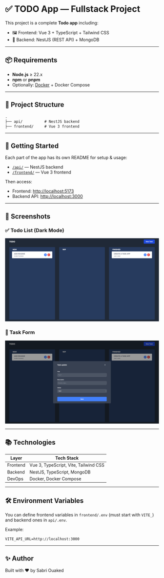 # ✅ TODO App — Fullstack Project

This project is a complete **Todo app** including:

- 🖼️ Frontend: Vue 3 + TypeScript + Tailwind CSS
- 🔧 Backend: NestJS (REST API) + MongoDB

---

## 📦 Requirements

- **Node.js** ≥ 22.x
- **npm** or **pnpm**
- Optionally: [Docker](https://www.docker.com/) + Docker Compose

---

## 📁 Project Structure

```
.
├── api/          # NestJS backend
├── frontend/     # Vue 3 frontend
```

---

## 🚀 Getting Started

Each part of the app has its own README for setup & usage:

- [`/api/`](./api/README.md) — NestJS backend
- [`/frontend/`](./frontend/README.md) — Vue 3 frontend


Then access:

- Frontend: [http://localhost:5173](http://localhost:5173)
- Backend API: [http://localhost:3000](http://localhost:3000)

---

## 📸 Screenshots

### ✅ Todo List (Dark Mode)
![Screenshot of Todo List](documentation/home.png)

### 📝 Task Form
![Screenshot of Task Form](documentation/modal.png)


---

## 📚 Technologies

| Layer     | Tech Stack                             |
|-----------|----------------------------------------|
| Frontend  | Vue 3, TypeScript, Vite, Tailwind CSS  |
| Backend   | NestJS, TypeScript, MongoDB            |
| DevOps    | Docker, Docker Compose                 |

---

## 🛠️ Environment Variables

You can define frontend variables in `frontend/.env` (must start with `VITE_`) and backend ones in `api/.env`.

Example:

```env
VITE_API_URL=http://localhost:3000
```

---

## ✨ Author

Built with ❤️ by Sabri Ouaked
